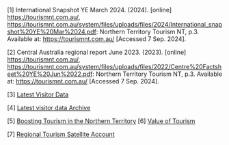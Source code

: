 [1] International Snapshot YE March 2024. (2024). \[online] https://tourismnt.com.au/, https://tourismnt.com.au/system/files/uploads/files/2024/International_snapshot%20YE%20Mar%2024.pdf: Northern Territory Tourism NT, p.3. Available at: https://tourismnt.com.au/ \[Accessed 7 Sep. 2024].

[2] Central Australia regional report June 2023. (2023). \[online] https://tourismnt.com.au/, https://tourismnt.com.au/system/files/uploads/files/2022/Centre%20Factsheet%20YE%20Jun%2022.pdf: Northern Territory Tourism NT, p.3. Available at: https://tourismnt.com.au/ \[Accessed 7 Sep. 2024].

[3] [Latest Visitor Data](https://tourismnt.com.au/research-strategies/research/latest-visitor-data)

[4] [Latest visitor data Archive](https://tourismnt.com.au/research/tra-summary-sheet-archive)

[5] [Boosting Tourism in the Northern Territory](https://hackerspace.govhack.org/challenges/boosting_tourism_in_the_northern_territory)
[6] [Value of Tourism](https://tourismnt.com.au/research-strategies/research/value-tourism)

[7] [Regional Tourism Satellite Account](https://www.tra.gov.au/en/economic-analysis/tourism-satellite-accounts/regional-tourism-satellite-account.html#ref3)
